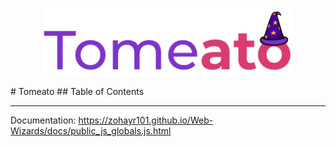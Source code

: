 <p align="center"><img width="400" src="public/media/tomeato.png"></p>
# Tomeato
## Table of Contents

-----------------------------

Documentation: https://zohayr101.github.io/Web-Wizards/docs/public_js_globals.js.html
